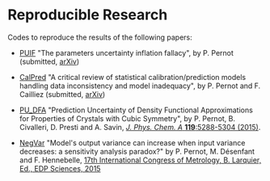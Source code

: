 # Reproducible Research

Codes to reproduce the results of the following papers:

* [PUIF](./PUIF) 
  "The parameters uncertainty inflation fallacy", by P. Pernot (submitted,
  [arXiv](https://arxiv.org/abs/1611.04295))
  
* [CalPred](https://github.com/ppernot/CalPred) 
  "A critical review of statistical calibration/prediction models handling data inconsistency and model  inadequacy", by P. Pernot and F. Cailliez (submitted,     [arXiv](https://arxiv.org/abs/1611.04376))

* [PU_DFA](./PU_DFA)
  "Prediction Uncertainty of Density Functional Approximations for Properties of Crystals with Cubic Symmetry", 
  by P. Pernot, B. Civalleri, D. Presti and A. Savin, 
  [_J. Phys. Chem. A_ __119__:5288-5304 (2015)](http://dx.doi.org/10.1021/jp509980w).

* [NegVar](./NegVar)
  "Model's output variance can increase when input variance decreases: a sensitivity analysis paradox?"
  by P. Pernot, M. Désenfant and F. Hennebelle,
  [17th International Congress of Metrology, B. Larquier, Ed., EDP Sciences, 2015](http://dx.doi.org/10.1051/metrology/20150002004)